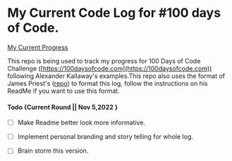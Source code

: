 # My Current Code Log for #100 days of Code.
[My Current Progress](https://nerajno.github.io/100DaysOfCodeLog/index.html)

This repo is being used to track my progress for  100 Days of Code Challenge ([https://100daysofcode.com](https://100daysofcode.com)) following Alexander Kallaway's examples.This repo also uses the format of James Priest's ([repo](https://github.com/james-priest/100-days-log)) to format this log, follow the instructions on his ReadMe if you want to use this format. 

#### Todo {Current Round || Nov 5,2022 }
- [ ] Make Readme better look more informative.
- [ ] Implement personal branding and story telling for whole log.
- [ ] Brain storm this version. 
  
